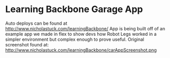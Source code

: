 Learning Backbone Garage App
================

Auto deploys can be found at http://www.nicholastuck.com/learningBackbone/
App is being built off of an example app we made in flex to show devs how Robot Legs worked in a simpler environment but complex enough to prove useful.  Original screenshot found at: http://www.nicholastuck.com/learningBackbone/carAppScreenshot.png
